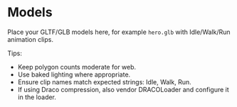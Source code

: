 # Models

Place your GLTF/GLB models here, for example `hero.glb` with Idle/Walk/Run animation clips.

Tips:

- Keep polygon counts moderate for web.
- Use baked lighting where appropriate.
- Ensure clip names match expected strings: Idle, Walk, Run.
- If using Draco compression, also vendor DRACOLoader and configure it in the loader.
